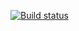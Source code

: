 [![Build status](https://ci.appveyor.com/api/projects/status/xn0vf8ea5t6j9s1j?svg=true)](https://ci.appveyor.com/project/Vesnushkka/matchers)